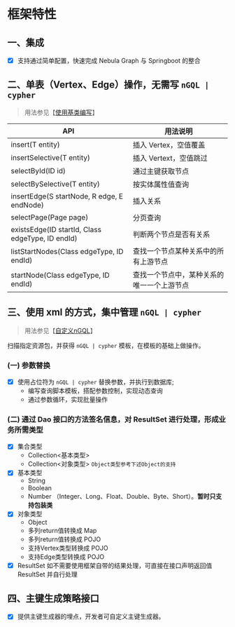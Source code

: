# 框架特性

## 一、集成
- [x] 支持通过简单配置，快速完成 Nebula Graph 与 Springboot 的整合

## 二、单表（Vertex、Edge）操作，无需写  `nGQL | cypher`
> 用法参见【[使用基类编写](./#?path=dev-example&file=dao-basic)】  

API | 用法说明
--|--
insert(T entity) | 插入 Vertex，空值覆盖
insertSelective(T entity) | 插入 Vertext，空值跳过
selectById(ID id) | 通过主键获取节点
selectBySelective(T entity) | 按实体属性值查询
insertEdge(S startNode, R edge, E endNode) | 插入关系
selectPage(Page<T> page) | 分页查询
existsEdge(ID startId, Class edgeType, ID endId) | 判断两个节点是否有关系
listStartNodes(Class edgeType, ID endId) | 查找一个节点某种关系中的所有上游节点
startNode(Class edgeType, ID endId) | 查找一个节点中，某种关系的唯一一个上游节点

## 三、使用 xml 的方式，集中管理  `nGQL | cypher`
> 用法参见【[自定义nGQL](./#?path=dev-example&file=custom-crud)】  

扫描指定资源包，并获得 `nGQL | cypher` 模板，在模板的基础上做操作。

### (一) 参数替换
- [x] 使用占位符为 `nGQL | cypher` 替换参数，并执行到数据库;
  - 编写查询脚本模板，搭配参数控制，实现动态查询
  - 通过参数循环，实现批量操作

### (二) 通过 Dao 接口的方法签名信息，对 ResultSet 进行处理，形成业务所需类型
  - [x] 集合类型
      - Collection<基本类型>
      - Collection<对象类型> `Object类型参考下述Object的支持`
  - [x] 基本类型
    - String
    - Boolean
    - Number （Integer、Long、Float、Double、Byte、Short）。**暂时只支持包装类**
  - [x] 对象类型
    -  Object
      - 多列return值转换成 Map
      - 多列return值转换成 POJO
      - 支持Vertex类型转换成 POJO
      - 支持Edge类型转换成 POJO
  - [x] ResultSet 如不需要使用框架自带的结果处理，可直接在接口声明返回值 ResultSet 并自行处理

## 四、主键生成策略接口
- [x] 提供主键生成器的埋点，开发者可自定义主键生成器。
